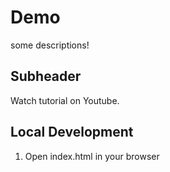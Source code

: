 # Demo

some descriptions!

## Subheader

Watch tutorial on Youtube.


## Local Development

1. Open index.html in your browser